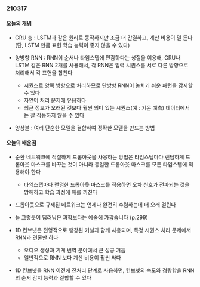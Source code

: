 ### 210317

#### 오늘의 개념

* GRU 층 : LSTM과 같은 원리로 동작하지만 조금 더 간결하고, 계산 비용이 덜 든다 (단, LSTM 만큼 표현 학습 능력이 좋지 않을 수 있다)

* 양방향 RNN : RNN이 순서나 타임스텝에 민감하다는 성질을 이용해, GRU나 LSTM 같은 RNN 2개를 사용해서, 각 RNN은 입력 시퀀스를 서로 다른 방향으로 처리해서 각 표현을 합친다
  * 시퀀스르 양쪽 방향으로 처리하므로 단방향 RNN이 놓치기 쉬운 패턴을 감지할 수 있다
  * 자연어 처리 문제에 유용하다
  * 최근 정보가 오래된 것보다 훨씬 의미 있는 시퀀스(예 : 기온 예측) 데이터에서는 잘 작동하지 않을 수 있다

* 앙상블 : 여러 단순한 모델을 결합하여 정확한 모델을 만드는 방법

#### 오늘의 배운점

* 순환 네트워크에 적절하게 드롭아웃을 사용하는 방법은 타임스텝마다 랜덤하게 드롭아웃 마스크를 바꾸는 것이 아니라 동일한 드롭아웃 마스크를 모든 타임스텝에 적용해야 한다
  * 타임스텝마다 랜덤한 드롭아웃 마스크를 적용하면 오차 신호가 전파되는 것을 방해하고 학습 과정에 해를 끼친다
* 드롭아웃으로 규제된 네트워크는 언제나 완전히 수렴하는데 더 오래 걸린다

* 늘 그렇듯이 딥러닝은 과학보다는 예술에 가깝습니다 (p.299)

* 1D 컨브넷은 전형적으로 팽창된 커널과 함께 사용되며, 특정 시퀀스 처리 문제에서 RNN과 견줄만 하다
  * 오디오 생성과 기계 번역 분야에서 큰 성공 거둠
  * 일반적으로 RNN 보다 계산 비용이 훨씬 싸다

* 1D 컨브넷을 RNN 이전에 전처리 단계로 사용하면, 컨브넷의 속도와 경량함을 RNN의 순서 감지 능력과 결합할 수 있다
